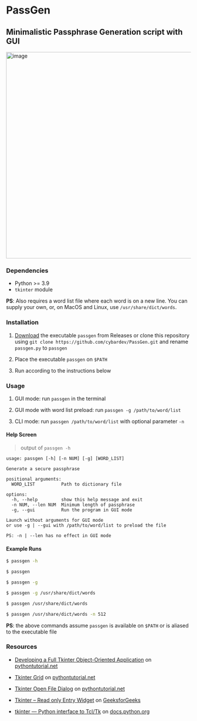 # PassGen

## Minimalistic Passphrase Generation script with GUI

<img width="562" alt="image" src="https://user-images.githubusercontent.com/50134239/229556378-8deb7501-8a65-4c7f-88a0-8c6c222e1df3.png">

### Dependencies

- Python >= 3.9
- `tkinter` module

**PS**: Also requires a word list file where each word is on a new line. You can supply your own, or, on MacOS and Linux, use `/usr/share/dict/words`.

### Installation

1. [Download](https://github.com/cybardev/PassGen/releases/download/v2.0/passgen) the executable `passgen` from Releases or clone this repository using `git clone https://github.com/cybardev/PassGen.git` and rename `passgen.py` to `passgen`

2. Place the executable `passgen` on `$PATH`

3. Run according to the instructions below

### Usage

1. GUI mode: run `passgen` in the terminal

2. GUI mode with word list preload: run `passgen -g /path/to/word/list`

3. CLI mode: run `passgen /path/to/word/list` with optional parameter `-n`

#### Help Screen

> output of `passgen -h`

```
usage: passgen [-h] [-n NUM] [-g] [WORD_LIST]

Generate a secure passphrase

positional arguments:
  WORD_LIST          Path to dictionary file

options:
  -h, --help         show this help message and exit
  -n NUM, --len NUM  Minimum length of passphrase
  -g, --gui          Run the program in GUI mode

Launch without arguments for GUI mode
or use -g | --gui with /path/to/word/list to preload the file

PS: -n | --len has no effect in GUI mode
```

#### Example Runs

```sh
$ passgen -h

$ passgen

$ passgen -g

$ passgen -g /usr/share/dict/words

$ passgen /usr/share/dict/words

$ passgen /usr/share/dict/words -n 512
```

**PS**: the above commands assume `passgen` is available on `$PATH` or is aliased to the executable file

### Resources

- [Developing a Full Tkinter Object-Oriented Application](https://www.pythontutorial.net/tkinter/tkinter-object-oriented-application/) on [pythontutorial.net](https://www.pythontutorial.net/)

- [Tkinter Grid](https://www.pythontutorial.net/tkinter/tkinter-grid/) on [pythontutorial.net](https://www.pythontutorial.net/)

- [Tkinter Open File Dialog](https://www.pythontutorial.net/tkinter/tkinter-open-file-dialog/) on [pythontutorial.net](https://www.pythontutorial.net/)

- [Tkinter – Read only Entry Widget](https://www.geeksforgeeks.org/tkinter-read-only-entry-widget/) on [GeeksforGeeks](https://www.geeksforgeeks.org/)

- [tkinter — Python interface to Tcl/Tk](https://docs.python.org/3/library/tkinter.html) on [docs.python.org](https://docs.python.org/)

